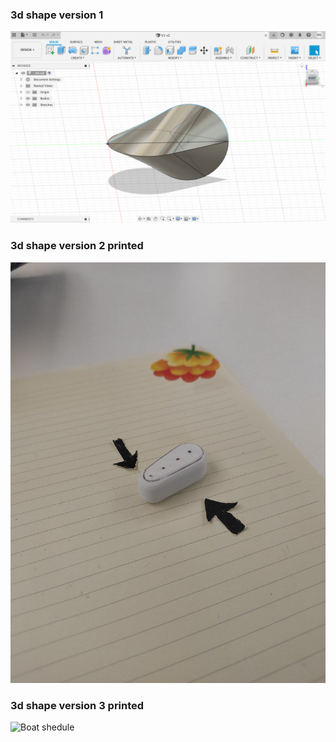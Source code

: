 ### 3d shape version 1

![Boat shedule](images/3dshape.png)

### 3d shape version 2 printed

![Boat shedule](images/3dV1.jpeg)

### 3d shape version 3 printed


![Boat shedule](images/3dv3.png)